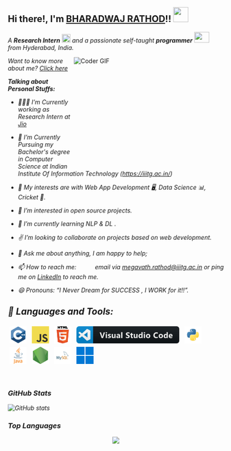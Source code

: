 

## Hi there!, I'm [BHARADWAJ RATHOD](https://www.linkedin.com/in/megavath-bharadwaj-3380551ab/)!! <img src="https://raw.githubusercontent.com/TheDudeThatCode/TheDudeThatCode/master/Assets/Hi.gif" width=35 height=35>

<p>
  <em>
    A <b>Research Intern</b> <img src="https://raw.githubusercontent.com/TheDudeThatCode/TheDudeThatCode/master/Assets/Medal.gif" width=20 height=20> and a passionate self-taught <b>programmer</b> <img src="https://raw.githubusercontent.com/TheDudeThatCode/TheDudeThatCode/master/Assets/Developer.gif" width=35 height=25> from Hyderabad, India.
  </em>
 </p>

<img align="right" alt="Coder GIF" height=250 width=350 src="https://i.pinimg.com/originals/e4/26/70/e426702edf874b181aced1e2fa5c6cde.gif" />

<em> Want to know more about me? [Click here](https://www.linkedin.com/in/megavath-bharadwaj-3380551ab/) </em>
<em>
  
**Talking about Personal Stuffs:**
- 👨🏽‍💻 I’m Currently working as Research Intern at [Jio](https://www.jio.com/)
- 💼 I’m Currently Pursuing my Bachelor's degree in Computer Science at Indian Institute Of Information Technology (https://iiitg.ac.in/)
- 🤔 My interests are with Web App Development 🖥️, Data Science 📊, Cricket 🏏.
- 👀 I’m interested in open source projects.
- 🌱 I’m currently learning NLP & DL .
- ✌  I’m looking to collaborate on projects based on web development.
- 💬 Ask me about anything, I am happy to help;
- 📫 How to reach me: 
                    &nbsp;&nbsp;&nbsp;&nbsp;&nbsp;&nbsp;&nbsp;&nbsp;&nbsp;&nbsp;email via megavath.rathod@iiitg.ac.in or ping me on [LinkedIn](https://www.linkedin.com/in/megavath-bharadwaj-3380551ab/) to reach me.

- 😄 Pronouns: “I Never Dream for SUCCESS , I WORK for it!!”.
  
  
## 🧰 Languages and Tools:
  
<img src="https://raw.githubusercontent.com/github/explore/80688e429a7d4ef2fca1e82350fe8e3517d3494d/topics/cpp/cpp.png" alt="CPP" height="40" style="vertical-align:top; margin:4px">
<img src="https://raw.githubusercontent.com/github/explore/80688e429a7d4ef2fca1e82350fe8e3517d3494d/topics/javascript/javascript.png" alt="Javascript" height="40" style="vertical-align:top; margin:4px">
<img src="https://raw.githubusercontent.com/github/explore/80688e429a7d4ef2fca1e82350fe8e3517d3494d/topics/html/html.png" alt="HTML" height="40" style="vertical-align:top; margin:4px">
<img src="https://raw.githubusercontent.com/8bithemant/8bithemant/master/svg/dev/tools/visualstudio_code.svg" alt="Vscode" height="40" style="vertical-align:top; margin:4px">
<img src="https://raw.githubusercontent.com/github/explore/80688e429a7d4ef2fca1e82350fe8e3517d3494d/topics/python/python.png" alt="Python" height="40" style="vertical-align:top; margin:4px">
<img src="https://raw.githubusercontent.com/github/explore/80688e429a7d4ef2fca1e82350fe8e3517d3494d/topics/java/java.png" alt="Java" height="40" style="vertical-align:top; margin:4px">
<img src="https://raw.githubusercontent.com/github/explore/80688e429a7d4ef2fca1e82350fe8e3517d3494d/topics/nodejs/nodejs.png" alt="Nodejs" height="40" style="vertical-align:top; margin:4px">
<img src="https://raw.githubusercontent.com/github/explore/80688e429a7d4ef2fca1e82350fe8e3517d3494d/topics/mysql/mysql.png" alt="Mysql" height="40" style="vertical-align:top; margin:4px">
<img src="https://raw.githubusercontent.com/github/explore/80688e429a7d4ef2fca1e82350fe8e3517d3494d/topics/windows/windows.png" alt="Windows" height="40" style="vertical-align:top; margin:4px">
</p><br>


### GitHub Stats

 ![GitHub stats](https://github-readme-stats.vercel.app/api?username=bharadwajrathod&show_icons=true&theme=tokyonight)
 
 
 ### Top Languages

<p align="center">
<a href = "https://github.com/bharadwajrathod">
  <img src="https://github-readme-stats.vercel.app/api/top-langs/?username=bharadwajrathod&layout=compact&title_color=ffc857&icon_color=8ac926&text_color=daf7dc&bg_color=151515&card_width=400">
</a>
</p>
